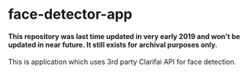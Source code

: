 # face-detector-app

<h4>This repository was last time updated in very early 2019 and won't be updated in near future. It still exists for archival purposes only.</h4>

<p>This is application which uses 3rd party Clarifai API for face detection.</p>

